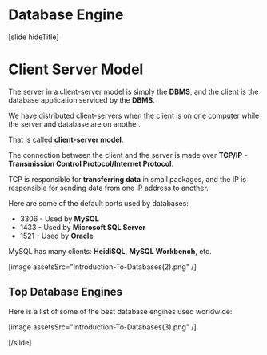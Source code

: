 # Database Engine

[slide hideTitle]

# Client Server Model

The server in a client-server model is simply the **DBMS**, and the client is the database application serviced by the **DBMS**.

We have distributed client-servers when the client is on one computer while the server and database are on another. 

That is called **client-server model**.

The connection between the client and the server is made over **TCP/IP** - **Transmission Control Protocol/Internet Protocol**.

TCP is responsible for **transferring data** in small packages, and the IP is responsible for sending data from one IP address to another.

Here are some of the default ports used by databases:

- 3306 - Used by **MySQL**
- 1433 - Used by **Microsoft SQL Server**
- 1521 - Used by **Oracle**

MySQL has many clients: **HeidiSQL**, **MySQL Workbench**, etc.

[image assetsSrc="Introduction-To-Databases(2).png" /]

## Top Database Engines

Here is a list of some of the best database engines used worldwide:

[image assetsSrc="Introduction-To-Databases(3).png" /]

[/slide]
